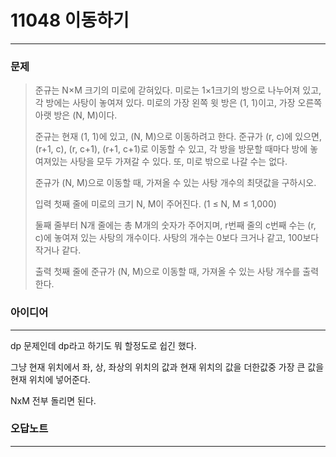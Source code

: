 # 11048 이동하기
------------
### 문제

>준규는 N×M 크기의 미로에 갇혀있다. 미로는 1×1크기의 방으로 나누어져 있고, 각 방에는 사탕이 놓여져 있다. 미로의 가장 왼쪽 윗 방은 (1, 1)이고, 가장 오른쪽 아랫 방은 (N, M)이다.
>
>준규는 현재 (1, 1)에 있고, (N, M)으로 이동하려고 한다. 준규가 (r, c)에 있으면, (r+1, c), (r, c+1), (r+1, c+1)로 이동할 수 있고, 각 방을 방문할 때마다 방에 놓여져있는 사탕을 모두 가져갈 수 있다. 또, 미로 밖으로 나갈 수는 없다.
>
>준규가 (N, M)으로 이동할 때, 가져올 수 있는 사탕 개수의 최댓값을 구하시오.
>
>입력
첫째 줄에 미로의 크기 N, M이 주어진다. (1 ≤ N, M ≤ 1,000)
>
>둘째 줄부터 N개 줄에는 총 M개의 숫자가 주어지며, r번째 줄의 c번째 수는 (r, c)에 놓여져 있는 사탕의 개수이다. 사탕의 개수는 0보다 크거나 같고, 100보다 작거나 같다.
>
>출력
첫째 줄에 준규가 (N, M)으로 이동할 때, 가져올 수 있는 사탕 개수를 출력한다.

### 아이디어 
----------
dp 문제인데 dp라고 하기도 뭐 할정도로 쉽긴 했다.

그냥 현재 위치에서 좌, 상, 좌상의 위치의 값과 
현재 위치의 값을 더한값중 가장 큰 값을 현재 위치에 넣어준다.

NxM 전부 돌리면 된다.

### 오답노트
----------
